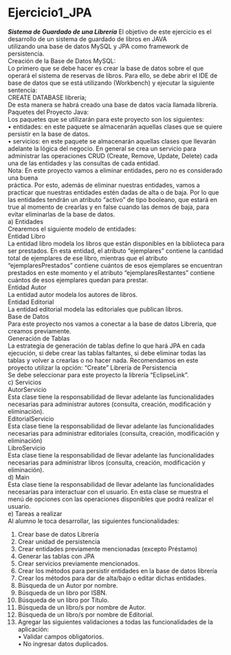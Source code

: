 # Ejercicio1_JPA

***Sistema de Guardado de una Librería***
El objetivo de este ejercicio es el desarrollo de un sistema de guardado de libros en JAVA<br>
utilizando una base de datos MySQL y JPA como framework de persistencia.<br>
Creación de la Base de Datos MySQL:<br>
Lo primero que se debe hacer es crear la base de datos sobre el que operará el sistema de
reservas de libros. Para ello, se debe abrir el IDE de base de datos que se está utilizando
(Workbench) y ejecutar la siguiente sentencia:<br>
CREATE DATABASE libreria;<br>
De esta manera se habrá creado una base de datos vacía llamada librería.
Paquetes del Proyecto Java:<br>
Los paquetes que se utilizarán para este proyecto son los siguientes:<br>
• entidades: en este paquete se almacenarán aquellas clases que se quiere persistir en la
base de datos.<br>
• servicios: en este paquete se almacenarán aquellas clases que llevarán adelante la lógica
del negocio. En general se crea un servicio para administrar las operaciones CRUD
(Create, Remove, Update, Delete) cada una de las entidades y las consultas de cada
entidad.<br>
Nota: En este proyecto vamos a eliminar entidades, pero no es considerado una buena<br>
práctica. Por esto, además de eliminar nuestras entidades, vamos a practicar que nuestras
entidades estén dadas de alta o de baja. Por lo que las entidades tendrán un atributo “activo”
de tipo booleano, que estará en true al momento de crearlas y en false cuando las demos de
baja, para evitar eliminarlas de la base de datos.<br>
a) Entidades<br>
Crearemos el siguiente modelo de entidades:<br>
Entidad Libro<br>
La entidad libro modela los libros que están disponibles en la biblioteca para ser prestados. En
esta entidad, el atributo “ejemplares” contiene la cantidad total de ejemplares de ese libro,
mientras que el atributo “ejemplaresPrestados” contiene cuántos de esos ejemplares se
encuentran prestados en este momento y el atributo “ejemplaresRestantes” contiene cuántos
de esos ejemplares quedan para prestar.<br>
Entidad Autor<br>
La entidad autor modela los autores de libros.<br>
Entidad Editorial<br>
La entidad editorial modela las editoriales que publican libros.<br>
Base de Datos<br>
Para este proyecto nos vamos a conectar a la base de datos Librería, que creamos
previamente.<br>
Generación de Tablas<br>
La estrategia de generación de tablas define lo que hará JPA en cada ejecución, si debe crear
las tablas faltantes, si debe eliminar todas las tablas y volver a crearlas o no hacer nada.
Recomendamos en este proyecto utilizar la opción: “Create”
Librería de Persistencia<br>
Se debe seleccionar para este proyecto la librería “EclipseLink”.<br>
c) Servicios<br>
AutorServicio<br>
Esta clase tiene la responsabilidad de llevar adelante las funcionalidades necesarias para
administrar autores (consulta, creación, modificación y eliminación).<br>
EditorialServicio<br>
Esta clase tiene la responsabilidad de llevar adelante las funcionalidades necesarias para
administrar editoriales (consulta, creación, modificación y eliminación)<br>
LibroServicio<br>
Esta clase tiene la responsabilidad de llevar adelante las funcionalidades necesarias para
administrar libros (consulta, creación, modificación y eliminación).<br>
d) Main<br>
Esta clase tiene la responsabilidad de llevar adelante las funcionalidades necesarias para
interactuar con el usuario. En esta clase se muestra el menú de opciones con las operaciones
disponibles que podrá realizar el usuario.<br>
e) Tareas a realizar<br>
Al alumno le toca desarrollar, las siguientes funcionalidades:<br>
1) Crear base de datos Librería<br>
2) Crear unidad de persistencia<br>
3) Crear entidades previamente mencionadas (excepto Préstamo)<br>
4) Generar las tablas con JPA<br>
5) Crear servicios previamente mencionados.<br>
6) Crear los métodos para persistir entidades en la base de datos librería<br>
7) Crear los métodos para dar de alta/bajo o editar dichas entidades.<br>
8) Búsqueda de un Autor por nombre.<br>
9) Búsqueda de un libro por ISBN.<br>
10) Búsqueda de un libro por Título.<br>
11) Búsqueda de un libro/s por nombre de Autor.<br>
12) Búsqueda de un libro/s por nombre de Editorial.<br>
13) Agregar las siguientes validaciones a todas las funcionalidades de la aplicación:<br>
• Validar campos obligatorios.<br>
• No ingresar datos duplicados.<br>
